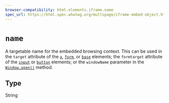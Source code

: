 ```yaml
---
browser-compatibility: html.elements.iframe.name
spec_url: https://html.spec.whatwg.org/multipage/iframe-embed-object.html#attr-iframe-name
---
```


# `name`

A targetable name for the embedded browsing context. This can be used in the `target` attribute of the [`a`](https://developer.mozilla.org/en-US/docs/Web/HTML/Element/a), [`form`](https://developer.mozilla.org/en-US/docs/Web/HTML/Element/form), or [`base`](https://developer.mozilla.org/en-US/docs/Web/HTML/Element/base) elements; the `formtarget` attribute of the [`input`](https://developer.mozilla.org/en-US/docs/Web/HTML/Element/input) or
[`button`](https://developer.mozilla.org/en-US/docs/Web/HTML/Element/button) elements; or the `windowName` parameter
in the [`Window.open()`](https://developer.mozilla.org/en-US/docs/Web/API/Window/open) method.

## Type

String
